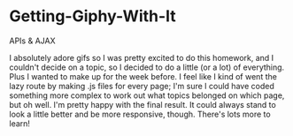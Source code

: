 # Getting-Giphy-With-It
APIs &amp; AJAX

I absolutely adore gifs so I was pretty excited to do this homework, and I couldn't decide on a topic, so I decided to do a little (or a lot) of everything. Plus I wanted to make up for the week before. I feel like I kind of went the lazy route by making .js files for every page; I'm sure I could have coded something more complex to work out what topics belonged on which page, but oh well. I'm pretty happy with the final result. It could always stand to look a little better and be more responsive, though. There's lots more to learn!